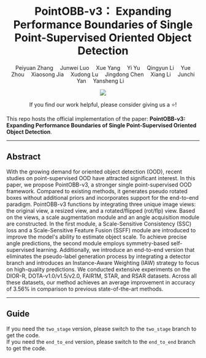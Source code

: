 <p align="center">
  <h1 align="center">PointOBB-v3： Expanding Performance Boundaries of Single Point-Supervised Oriented Object Detection</h1>
  <p align="center">
      <a href='https://scholar.google.com.hk/citations?user=rQbW67AAAAAJ&hl' style='text-decoration: none' >Peiyuan Zhang</a><sup></sup>&emsp;
      <a href='https://scholar.google.com.hk/citations?hl=zh-CN&user=6XibZaYAAAAJ' style='text-decoration: none' >Junwei Luo</a><sup></sup>&emsp;
      <a href='https://yangxue0827.github.io/' style='text-decoration: none' >Xue Yang</a><sup></sup>&emsp;
      <a href='https://scholar.google.com/citations?user=OYtSc4AAAAAJ&hl=en' style='text-decoration: none' >Yi Yu</a><sup></sup>&emsp; 
      <a href='https://scholar.google.com/citations?hl=en&user=TvsTun4AAAAJ' style='text-decoration: none' >Qingyun Li</a><sup></sup>&emsp;   
      <a href='https://scholar.google.com.hk/citations?user=v-aQ8GsAAAAJ&hl=zh-CN' style='text-decoration: none' >Yue Zhou</a><sup></sup>&emsp;
      <a href='https://jiaxiaosong1002.github.io/' style='text-decoration: none' >Xiaosong Jia</a><sup></sup>&emsp;
      <a href='https://scholar.google.com/citations?user=G9jWIggAAAAJ&hl=en' style='text-decoration: none' >Xudong Lu</a><sup></sup>&emsp;
      <a href='https://scholar.google.com/citations?user=8SCEv-YAAAAJ&hl=en' style='text-decoration: none' >Jingdong Chen</a><sup></sup>&emsp;
      <a href='https://scholar.google.com/citations?user=oamjJdYAAAAJ&hl=zh-CN' style='text-decoration: none' >Xiang Li</a><sup></sup>&emsp;
      <a href='https://scholar.google.com/citations?user=ga230VoAAAAJ&hl=en' style='text-decoration: none' >Junchi Yan</a><sup></sup>&emsp;
      <a href='https://scholar.google.com/citations?user=wn9hc6UAAAAJ&hl=zh-CN' style='text-decoration: none' >Yansheng Li</a><sup></sup>&emsp;      
      <div align="center">
      <a href='https://arxiv.org/abs/2501.13898'><img src='https://img.shields.io/badge/arXiv-2501.09720-brown.svg?logo=arxiv&logoColor=white'></a>
	  </div>
    <p align='center'>
        If you find our work helpful, please consider giving us a ⭐!
    </p>
   </p>
</p>

This repo hosts the official implementation of the paper: **PointOBB-v3: Expanding Performance Boundaries of Single Point-Supervised Oriented Object Detection**.

---
## Abstract
  With the growing demand for oriented object detection (OOD), recent studies on point-supervised OOD have attracted significant interest. In this paper, we propose PointOBB-v3, a stronger single point-supervised OOD framework. Compared to existing methods, it generates pseudo rotated boxes without additional priors and incorporates support for the end-to-end paradigm. PointOBB-v3 functions by integrating three unique image views: the original view, a resized view, and a rotated/flipped (rot/flp) view. Based on the views, a scale augmentation module and an angle acquisition module are constructed. In the first module, a Scale-Sensitive Consistency (SSC) loss and a Scale-Sensitive Feature Fusion (SSFF) module are introduced to improve the model's ability to estimate object scale. To achieve precise angle predictions, the second module employs symmetry-based self-supervised learning. Additionally, we introduce an end-to-end version that eliminates the pseudo-label generation process by integrating a detector branch and introduces an Instance-Aware Weighting (IAW) strategy to focus on high-quality predictions. We conducted extensive experiments on the DIOR-R, DOTA-v1.0/v1.5/v2.0, FAIR1M, STAR, and RSAR datasets. Across all these datasets, our method achieves an average improvement in accuracy of 3.56\% in comparison to previous state-of-the-art methods.

---
## Guide
If you need the `two_stage` version, please switch to the `two_stage` branch to get the code.  
If you need the `end_to_end` version, please switch to the `end_to_end` branch to get the code.

